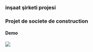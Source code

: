 

<h3>inşaat şirketi projesi</h3>

<h3>Projet de societe de construction</h3>

<h4>Demo</h4>

![](const.gif)
